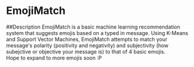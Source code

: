 # EmojiMatch
##Description
EmojiMatch is a basic machine learning recommendation system that suggests emojis based on a typed in message. Using K-Means and Support Vector Machines, EmojiMatch attempts to match your message's polarity (positivity and negativity) and subjectivity (how subejctive or objective your message is) to that of 4 basic emojis.
<br />
Hope to expand to more emojis soon :P